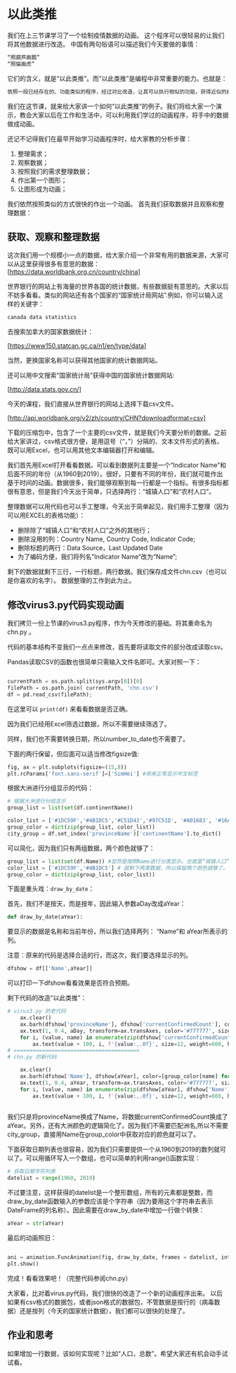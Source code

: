 # 以此类推
我们在上三节课学习了一个绘制疫情数据的动画。
这个程序可以很轻易的让我们将其他数据进行改造。
中国有两句俗语可以描述我们今天要做的事情：
```python
“照葫芦画瓢”
“照猫画虎”
```

它们的含义，就是“以此类推”。而“以此类推”是编程中非常重要的能力。也就是：
```python
依照一段已经存在的、功能类似的程序，经过对比改造，让其可以执行相似的功能，获得近似的结果。
```

我们在这节课，就来给大家讲一个如何“以此类推”的例子。我们将给大家一个演示，教会大家以后在工作和生活中，可以利用我们学过的动画程序，将手中的数据做成动画。

还记不记得我们在最早开始学习动画程序时，给大家教的分析步骤：
1. 整理需求；
2. 观察数据；
3. 按照我们的需求整理数据；
4. 作出第一个图形；
5. 让图形成为动画；

我们依然按照类似的方式很快的作出一个动画。
首先我们获取数据并且观察和整理数据：

## 获取、观察和整理数据
这次我们用一个规模小一点的数据，给大家介绍一个非常有用的数据来源，大家可以从这里获得很多有意思的数据：
[https://data.worldbank.org.cn/country/china]

世界银行的网站上有海量的世界各国的统计数据，有些数据挺有意思的。大家以后不妨多看看。类似的网站还有各个国家的“国家统计局网站”.例如，你可以输入这样的关键字：
```python
canada data statistics
```

去搜索加拿大的国家数据统计：

[https://www150.statcan.gc.ca/n1/en/type/data]


当然，更换国家名称可以获得其他国家的统计数据网站。

还可以用中文搜索“国家统计局”获得中国的国家统计数据网站:

[http://data.stats.gov.cn/]

今天的课程，我们直接从世界银行的网站上选择下载csv文件。

[http://api.worldbank.org/v2/zh/country/CHN?downloadformat=csv]

下载的压缩包中，包含了一个主要的csv文件，就是我们今天要分析的数据。之前给大家讲过，csv格式很方便，是用逗号（“，”）分隔的、文本文件形式的表格，既可以用Excel，也可以用其他文本编辑器打开和编辑。

我们首先用Excel打开看看数据。可以看到数据列主要是一个“Indicator Name”和后面不同的年份（从1960到2019）。很好，只要有不同的年份，我们就可能作出基于时间的动画。数据很多，我们能够观察到每一行都是一个指标。有很多指标都很有意思，但是我们今天出于简单，只选择两行：“城镇人口”和“农村人口”。

整理数据可以用代码也可以手工整理，今天出于简单起见，我们用手工整理（因为可以用EXCEL的表格功能）：
 - 删除除了“城镇人口”和“农村人口”之外的其他行；
 - 删除没用的列：Country Name, Country Code, Indicator Code;
 - 删除标题的两行：Data Source，Last Updated Date
 - 为了编码方便，我们将列名”Indicator Name“改为“Name”;
  
剩下的数据就剩下三行，一行标题，两行数据。我们保存成文件chn.csv（也可以是你喜欢的名字）。
数据整理的工作到此为止。

## 修改virus3.py代码实现动画
我们拷贝一份上节课的virus3.py程序，作为今天修改的基础。将其重命名为chn.py 。

代码的基本结构不变我们一点点来修改，首先要将读取文件的部分改成读取csv。

Pandas读取CSV的函数也很简单只需输入文件名即可。大家对照一下：

```python

currentPath = os.path.split(sys.argv[0])[0]
filePath = os.path.join( currentPath, 'chn.csv')
df = pd.read_csv(filePath);
```

在这里可以 `print(df)` 来看看数据是否正确。

因为我们已经用Excel筛选过数据，所以不需要继续筛选了。

同样，我们也不需要转换日期，所以number_to_date也不需要了。

下面的两行保留，但后面可以适当修改figsize值:
```python
fig, ax = plt.subplots(figsize=(15,8))
plt.rcParams['font.sans-serif']=['SimHei'] #用来正常显示中文标签
```

根据大洲进行分组显示的代码：
```python
# 根据大洲进行分组显示
group_list = list(set(df.continentName))

color_list = ['#1DC59F','#4B1DC5','#C51D43','#97C51D', '#A01683', '#16A033' , '#A05916', '#165DA0']
group_color = dict(zip(group_list, color_list))
city_group = df.set_index('provinceName')['continentName'].to_dict()
```
可以简化，因为我们只有两组数据，两个颜色就够了：

```python
group_list = list(set(df.Name)) #显然是按照Name进行分类显示。也就是“城镇人口”和“乡村人口”
color_list = ['#1DC59F','#4B1DC5'] # 就剩下两类数据，所以保留两个颜色就够了。
group_color = dict(zip(group_list, color_list))
```


下面是重头戏：`draw_by_date`：

首先，我们不是按天，而是按年，因此输入参数aDay改成aYear：
```python
def draw_by_date(aYear):
```
要显示的数据是名称和当前年份，所以我们选择两列： “Name”和 aYear所表示的列。

注意：原来的代码是选择合适的行，而这次，我们要选择显示的列。
```python
dfshow = df[['Name',aYear]]
```
可以打印一下dfshow看看效果是否符合预期。

剩下代码的改造“以此类推”：
```python
# virus3.py 的老代码
	ax.clear()
	ax.barh(dfshow['provinceName'], dfshow['currentConfirmedCount'], color=[group_color[city_group[city]] for city in dfshow['provinceName']])
	ax.text(1, 0.4, aDay, transform=ax.transAxes, color='#777777', size=30, ha='right', weight=800)
	for i, (value, name) in enumerate(zip(dfshow['currentConfirmedCount'], dfshow['provinceName'])):
		ax.text(value + 100, i, f'{value:,.0f}', size=12, weight=600, ha='left', va='center')
# ========================================
# chn.py 的新代码

	ax.clear()
	ax.barh(dfshow['Name'], dfshow[aYear], color=[group_color[name] for name in dfshow['Name']])
	ax.text(1, 0.4, aYear, transform=ax.transAxes, color='#777777', size=30, ha='right', weight=800)
	for i, (value, name) in enumerate(zip(dfshow[aYear], dfshow['Name'])):
		ax.text(value + 100, i, f'{value:,.0f}', size=12, weight=600, ha='left', va='center')
	
```
我们只是将provinceName换成了Name，将数据currentConfirmedCount换成了aYear。另外，还有大洲颜色的逻辑简化了。因为我们不需要匹配洲名,所以不需要city_group，直接用Name在group_color中获取对应的颜色就可以了。

下面获取日期列表也很容易，因为我们只需要提供一个从1960到2019的数列就可以了。可以用循环写入一个数组，也可以简单的利用range()函数实现：
```python
# 获取日期字符列表
datelist = range(1960, 2019)
```
不过要注意，这样获得的datelist是一个整形数组，所有的元素都是整数，而draw_by_date函数输入的参数应该是个字符串（因为要用这个字符串去表示DateFrame的列名称）。因此需要在draw_by_date中增加一行做个转换：
```python
aYear = str(aYear)
```

最后的动画照旧：
```python

ani = animation.FuncAnimation(fig, draw_by_date, frames = datelist, interval=100,  repeat=False)
plt.show()
```
完成！看看效果吧！（完整代码参阅chn.py）

大家看，比对着virus.py代码，我们很快的改造了一个新的动画程序出来。
以后如果有csv格式的数据包，或者json格式的数据包，不管数据是按行的（病毒数据）还是按列（今天的国家统计数据），我们都可以很快的处理了。

## 作业和思考
如果增加一行数据，该如何实现呢？比如“人口，总数”。希望大家还有机会动手试试看。
